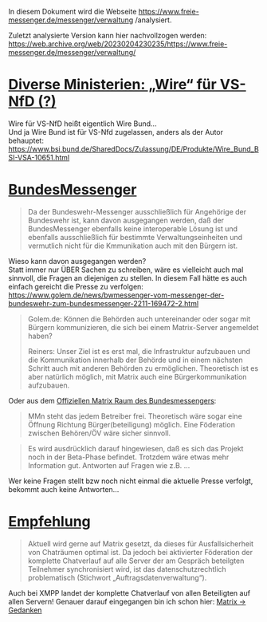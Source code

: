 In diesem Dokument wird die Webseite https://www.freie-messenger.de/messenger/verwaltung /analysiert.  


Zuletzt analysierte Version kann hier nachvollzogen werden:  
https://web.archive.org/web/20230204230235/https://www.freie-messenger.de/messenger/verwaltung/

# [Diverse Ministerien: „Wire“ für VS-NfD (?)](https://www.freie-messenger.de/messenger/verwaltung/#bundesweit)
Wire für VS-NfD heißt eigentlich Wire Bund...  
Und ja Wire Bund ist für VS-Nfd zugelassen, anders als der Autor behauptet:
https://www.bsi.bund.de/SharedDocs/Zulassung/DE/Produkte/Wire_Bund_BSI-VSA-10651.html

# [BundesMessenger](https://www.freie-messenger.de/messenger/verwaltung/#bundesmessenger)
> Da der Bundeswehr-Messenger ausschließlich für Angehörige der Bundeswehr ist, kann davon ausgegangen werden, daß der BundesMessenger ebenfalls keine interoperable Lösung ist und ebenfalls ausschließlich für bestimmte Verwaltungseinheiten und vermutlich nicht für die Kmmunikation auch mit den Bürgern ist. 

Wieso kann davon ausgegangen werden?  
Statt immer nur ÜBER Sachen zu schreiben, wäre es vielleicht auch mal sinnvoll, die Fragen an diejenigen zu stellen.
In diesem Fall hätte es auch einfach gereicht die Presse zu verfolgen:
https://www.golem.de/news/bwmessenger-vom-messenger-der-bundeswehr-zum-bundesmessenger-2211-169472-2.html
> Golem.de: Können die Behörden auch untereinander oder sogar mit Bürgern kommunizieren, die sich bei einem Matrix-Server angemeldet haben?
>
> Reiners: Unser Ziel ist es erst mal, die Infrastruktur aufzubauen und die Kommunikation innerhalb der Behörde und in einem nächsten Schritt auch mit anderen Behörden zu ermöglichen. Theoretisch ist es aber natürlich möglich, mit Matrix auch eine Bürgerkommunikation aufzubauen.

Oder aus dem [Offiziellen Matrix Raum des Bundesmessengers](https://matrix.to/#/#opencodebum:matrix.org):
> MMn steht das jedem Betreiber frei. Theoretisch wäre sogar eine Öffnung Richtung Bürger(beteiligung) möglich.
Eine Föderation zwischen Behören/ÖV wäre sicher sinnvoll.


> Es wird ausdrücklich darauf hingewiesen, daß es sich das Projekt noch in der Beta-Phase befindet. Trotzdem wäre etwas mehr Information gut. Antworten auf Fragen wie z.B. …

Wer keine Fragen stellt bzw noch nicht einmal die aktuelle Presse verfolgt, bekommt auch keine Antworten...

# [Empfehlung](https://www.freie-messenger.de/messenger/verwaltung/#empfehlung)
> Aktuell wird gerne auf Matrix gesetzt, da dieses für Ausfallsicherheit von Chaträumen optimal ist. Da jedoch bei aktivierter Föderation der komplette Chatverlauf auf alle Server der am Gespräch beteilgten Teilnehmer synchronisiert wird, ist das datenschutzrechtlich problematisch (Stichwort „Auftragsdatenverwaltung“).

Auch bei XMPP landet der komplette Chatverlauf von allen Beteiligten auf allen Servern!
Genauer darauf eingegangen bin ich schon hier:
[Matrix -> Gedanken](Matrix-Gedanken.md#replizierung-von-chaträumen)


